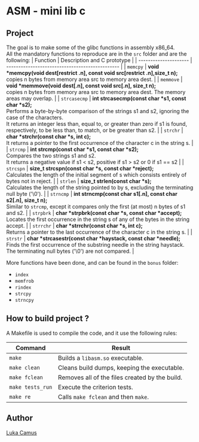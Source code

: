 # ASM - mini lib c

## Project
The goal is to make some of the glibc functions in assembly x86_64.<br>
All the mandatory functions to reproduce are in the `src` folder and are the following:
|   Function            |   Description and C prototype                   |
| --------------------- | ----------------------------------------------- |
| `memcpy`     | <b>void *memcpy(void dest[restrict .n], const void src[restrict .n],size_t n);</b><br>copies n bytes from memory area src to memory area dest.    |
| `memmove`    | <b>void *memmove(void dest[.n], const void src[.n], size_t n);</b><br>copies n bytes from memory area src to memory area dest.  The memory areas may overlap.  |
| `strcasecmp` | <b>int strcasecmp(const char *s1, const char *s2);</b><br>Performs a byte-by-byte comparison of the strings s1 and s2, ignoring the case of the characters.<br>It returns an integer less than, equal to, or greater than zero if s1 is found, respectively, to be less than, to match, or be greater than s2.  |
| `strchr`     | <b>char *strchr(const char *s, int c);</b><br>It returns a pointer to the first occurrence of the character c in the string s.    |
| `strcmp`     | <b>int strcmp(const char *s1, const char *s2);</b><br>Compares the two strings s1 and s2.<br>It returns a negative value if s1 < s2, positive if s1 > s2 or 0 if s1 == s2 |
| `strcspn`    | <b>size_t strcspn(const char *s, const char *reject);</b><br>Calculates the length of the initial segment of s which consists entirely of bytes not in reject.    |
| `strlen`     | <b>size_t strlen(const char *s);</b><br>Calculates the length of the string pointed to by s, excluding the terminating null byte ('\0').    |
| `strncmp`    | <b>int strncmp(const char s1[.n], const char s2[.n], size_t n);</b><br>Similar to `strcmp`, except it compares only the first (at most) n bytes of s1 and s2.   |
| `strpbrk`    | <b>char *strpbrk(const char *s, const char *accept);</b><br>Locates the first occurrence in the string s of any of the bytes in the string accept.    |
| `strrchr`    | <b>char *strrchr(const char *s, int c);</b><br>Returns a pointer to the last occurrence of the character c in the string s.    |
| `strstr`     | <b>char *strcasestr(const char *haystack, const char *needle);</b><br>Finds the first occurrence of the substring needle in the string haystack.  The terminating null bytes ('\0') are not compared.    |


More functions have been done, and can be found in the `bonus` folder:
*   `index`
*   `memfrob`
*   `rindex`
*   `strcpy`
*   `strncpy`

## How to build project ?
A Makefile is used to compile the code, and it use the following rules:

| Command          | Result                                          |
| ---------------- | ----------------------------------------------- |
| `make`           | Builds a ```libasm.so``` executable.          |
| `make clean`     | Cleans build dumps, keeping the executable.     |
| `make fclean`    | Removes all of the files created by the build.  |
| `make tests_run`    | Execute the criterion tests.  |
| `make re`        | Calls `make fclean` and then `make`.            |

## Author
[Luka Camus](https://github.com/Lukacms/)
